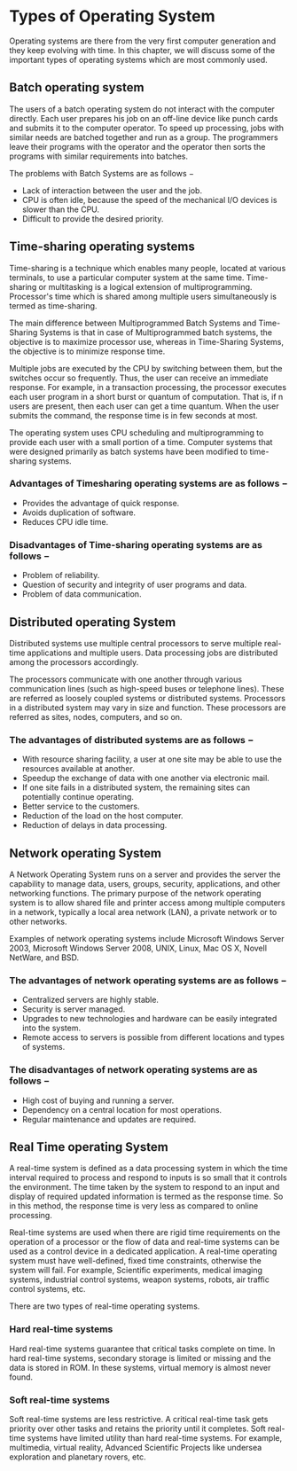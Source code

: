 # Types of Operating System

Operating systems are there from the very first computer generation and they keep evolving with time. In this chapter, we will discuss some of the important types of operating systems which are most commonly used.

## Batch operating system
The users of a batch operating system do not interact with the computer directly. Each user prepares his job on an off-line device like punch cards and submits it to the computer operator. To speed up processing, jobs with similar needs are batched together and run as a group. The programmers leave their programs with the operator and the operator then sorts the programs with similar requirements into batches.

The problems with Batch Systems are as follows −

+ Lack of interaction between the user and the job.
+ CPU is often idle, because the speed of the mechanical I/O devices is slower than the CPU.
+ Difficult to provide the desired priority.

## Time-sharing operating systems
Time-sharing is a technique which enables many people, located at various terminals, to use a particular computer system at the same time. Time-sharing or multitasking is a logical extension of multiprogramming. Processor's time which is shared among multiple users simultaneously is termed as time-sharing.

The main difference between Multiprogrammed Batch Systems and Time-Sharing Systems is that in case of Multiprogrammed batch systems, the objective is to maximize processor use, whereas in Time-Sharing Systems, the objective is to minimize response time.

Multiple jobs are executed by the CPU by switching between them, but the switches occur so frequently. Thus, the user can receive an immediate response. For example, in a transaction processing, the processor executes each user program in a short burst or quantum of computation. That is, if n users are present, then each user can get a time quantum. When the user submits the command, the response time is in few seconds at most.

The operating system uses CPU scheduling and multiprogramming to provide each user with a small portion of a time. Computer systems that were designed primarily as batch systems have been modified to time-sharing systems.

### Advantages of Timesharing operating systems are as follows −
+ Provides the advantage of quick response.
+ Avoids duplication of software.
+ Reduces CPU idle time.

### Disadvantages of Time-sharing operating systems are as follows −
+ Problem of reliability.
+ Question of security and integrity of user programs and data.
+ Problem of data communication.

## Distributed operating System
Distributed systems use multiple central processors to serve multiple real-time applications and multiple users. Data processing jobs are distributed among the processors accordingly.

The processors communicate with one another through various communication lines (such as high-speed buses or telephone lines). These are referred as loosely coupled systems or distributed systems. Processors in a distributed system may vary in size and function. These processors are referred as sites, nodes, computers, and so on.

### The advantages of distributed systems are as follows −
+ With resource sharing facility, a user at one site may be able to use the resources available at another.
+ Speedup the exchange of data with one another via electronic mail.
+ If one site fails in a distributed system, the remaining sites can potentially continue operating.
+ Better service to the customers.
+ Reduction of the load on the host computer.
+ Reduction of delays in data processing.

## Network operating System
A Network Operating System runs on a server and provides the server the capability to manage data, users, groups, security, applications, and other networking functions. The primary purpose of the network operating system is to allow shared file and printer access among multiple computers in a network, typically a local area network (LAN), a private network or to other networks.

Examples of network operating systems include Microsoft Windows Server 2003, Microsoft Windows Server 2008, UNIX, Linux, Mac OS X, Novell NetWare, and BSD.

### The advantages of network operating systems are as follows −
+ Centralized servers are highly stable.
+ Security is server managed.
+ Upgrades to new technologies and hardware can be easily integrated into the system.
+ Remote access to servers is possible from different locations and types of systems.

### The disadvantages of network operating systems are as follows −
+ High cost of buying and running a server.
+ Dependency on a central location for most operations.
+ Regular maintenance and updates are required.

## Real Time operating System
A real-time system is defined as a data processing system in which the time interval required to process and respond to inputs is so small that it controls the environment. The time taken by the system to respond to an input and display of required updated information is termed as the response time. So in this method, the response time is very less as compared to online processing.

Real-time systems are used when there are rigid time requirements on the operation of a processor or the flow of data and real-time systems can be used as a control device in a dedicated application. A real-time operating system must have well-defined, fixed time constraints, otherwise the system will fail. For example, Scientific experiments, medical imaging systems, industrial control systems, weapon systems, robots, air traffic control systems, etc.

There are two types of real-time operating systems.

### Hard real-time systems
Hard real-time systems guarantee that critical tasks complete on time. In hard real-time systems, secondary storage is limited or missing and the data is stored in ROM. In these systems, virtual memory is almost never found.

### Soft real-time systems
Soft real-time systems are less restrictive. A critical real-time task gets priority over other tasks and retains the priority until it completes. Soft real-time systems have limited utility than hard real-time systems. For example, multimedia, virtual reality, Advanced Scientific Projects like undersea exploration and planetary rovers, etc.
